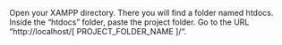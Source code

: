 Open your XAMPP directory.
There you will find a folder named htdocs.
Inside the “htdocs” folder, paste the project folder.
Go to the URL “http://localhost/[ PROJECT_FOLDER_NAME ]/“.
